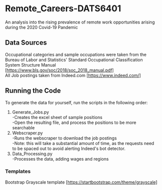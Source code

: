 # Remote_Careers-DATS6401
An analysis into the rising prevalence of remote work opportunities arising during the 2020 Covid-19 Pandemic

## Data Sources

Occupational categories and sample occupations were taken from the Bureau of Labor and Statistics' Standard Occupational Classification System Structure Manual [https://www.bls.gov/soc/2018/soc_2018_manual.pdf]  
All Job postings taken from Indeed.com [https://www.indeed.com/]  

## Running the Code

To generate the data for yourself, run the scripts in the following order:  
1. Generate_Jobs.py  
  -Creates the excel sheet of sample positions  
  -Open the resulting file, and process the positions to be more searchable  
2. Webscraper.py  
  -Runs the webscraper to download the job postings  
  -Note: this will take a substantial amount of time, as the requests need to be spaced out to avoid alerting Indeed's bot detector.  
3. Data_Processing.py  
  -Processes the data, adding wages and regions  


### Templates

Bootstrap Grayscale template [https://startbootstrap.com/theme/grayscale]
